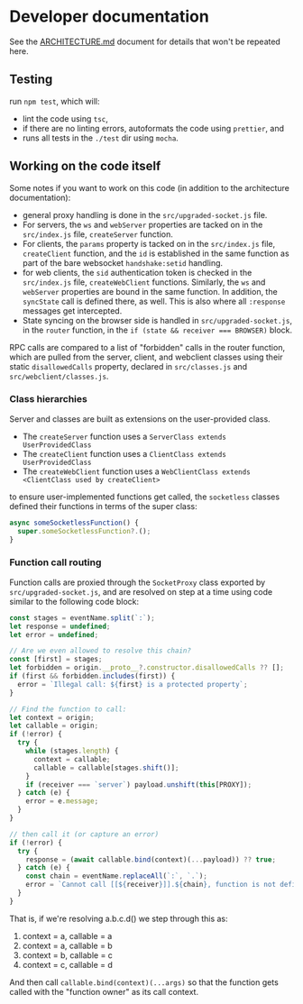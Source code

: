 # Developer documentation

See the [ARCHITECTURE.md](ARCHITECTURE.md) document for details that won't be repeated here.

## Testing

run `npm test`, which will:

- lint the code using `tsc`,
- if there are no linting errors, autoformats the code using `prettier`, and
- runs all tests in the `./test` dir using `mocha`.

## Working on the code itself

Some notes if you want to work on this code (in addition to the architecture documentation):

- general proxy handling is done in the `src/upgraded-socket.js` file.
- For servers, the `ws` and `webServer` properties are tacked on in the `src/index.js` file, `createServer` function.
- For clients, the `params` property is tacked on in the `src/index.js` file, `createClient` function, and the `id` is established in the same function as part of the bare websocket `handshake:setid` handling.
- for web clients, the `sid` authentication token is checked in the `src/index.js` file, `createWebClient` functions. Similarly, the `ws` and `webServer` properties are bound in the same function. In addition, the `syncState` call is defined there, as well. This is also where all `:response` messages get intercepted.
- State syncing on the browser side is handled in `src/upgraded-socket.js`, in the `router` function, in the `if (state && receiver === BROWSER)` block.

RPC calls are compared to a list of "forbidden" calls in the router function, which are pulled from the server, client, and webclient classes using their static `disallowedCalls` property, declared in `src/classes.js` and `src/webclient/classes.js`.

### Class hierarchies

Server and classes are built as extensions on the user-provided class.

- The `createServer` function uses a `ServerClass extends UserProvidedClass`
- The `createClient` function uses a `ClientClass extends UserProvidedClass`
- The `createWebClient` function uses a `WebClientClass extends <ClientClass used by createClient>`

to ensure user-implemented functions get called, the `socketless` classes defined their functions in terms of the super class:

```js
async someSocketlessFunction() {
  super.someSocketlessFunction?.();
}
```

### Function call routing

Function calls are proxied through the `SocketProxy` class exported by `src/upgraded-socket.js`, and are resolved on step at a time using code similar to the following code block:

```js
const stages = eventName.split(`:`);
let response = undefined;
let error = undefined;

// Are we even allowed to resolve this chain?
const [first] = stages;
let forbidden = origin.__proto__?.constructor.disallowedCalls ?? [];
if (first && forbidden.includes(first)) {
  error = `Illegal call: ${first} is a protected property`;
}

// Find the function to call:
let context = origin;
let callable = origin;
if (!error) {
  try {
    while (stages.length) {
      context = callable;
      callable = callable[stages.shift()];
    }
    if (receiver === `server`) payload.unshift(this[PROXY]);
  } catch (e) {
    error = e.message;
  }
}

// then call it (or capture an error)
if (!error) {
  try {
    response = (await callable.bind(context)(...payload)) ?? true;
  } catch (e) {
    const chain = eventName.replaceAll(`:`, `.`);
    error = `Cannot call [[${receiver}]].${chain}, function is not defined.`;
  }
}
```

That is, if we're resolving a.b.c.d() we step through this as:

1. context = a, callable = a
1. context = a, callable = b
1. context = b, callable = c
1. context = c, callable = d

And then call `callable.bind(context)(...args)` so that the function gets called with the "function owner" as its call context.
